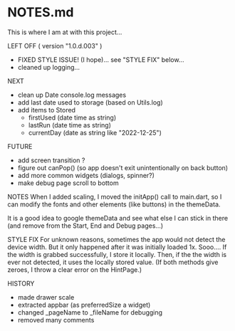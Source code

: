 # NOTES.md

This is where I am at with this project...

LEFT OFF ( version "1.0.d.003" )
* FIXED STYLE ISSUE! (I hope)... see "STYLE FIX" below...
* cleaned up logging...

NEXT
* clean up Date console.log messages
* add last date used to storage (based on Utils.log)
* add items to Stored
    + firstUsed (date time as string)
    + lastRun (date time as string)
    + currentDay (date as string like "2022-12-25")

FUTURE
* add screen transition ?
* figure out canPop() (so app doesn't exit unintentionally on back button)
* add more common widgets (dialogs, spinner?)
* make debug page scroll to bottom

NOTES
When I added scaling, I moved the initApp() call to main.dart, so I can modify the fonts and other elements (like buttons) in the themeData.

It is a good idea to google themeData and see what else I can stick in there (and remove from the Start, End and Debug pages...)

STYLE FIX
For unknown reasons, sometimes the app would not detect the device width.  But it only happened after it was initially loaded 1x. Sooo....
If the width is grabbed successfully, I store it locally.  Then, if the the width is ever not detected, it uses the locally stored value.  (If both methods give zeroes, I throw a clear error on the HintPage.)

HISTORY
* made drawer scale
* extracted appbar (as preferredSize a widget)
* changed _pageName to _fileName for debugging 
* removed many comments
